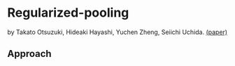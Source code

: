 # Regularized-pooling
by Takato Otsuzuki, Hideaki Hayashi, Yuchen Zheng, Seiichi Uchida. 
[(paper)](https://arxiv.org/abs/2005.03709)

## Approach
